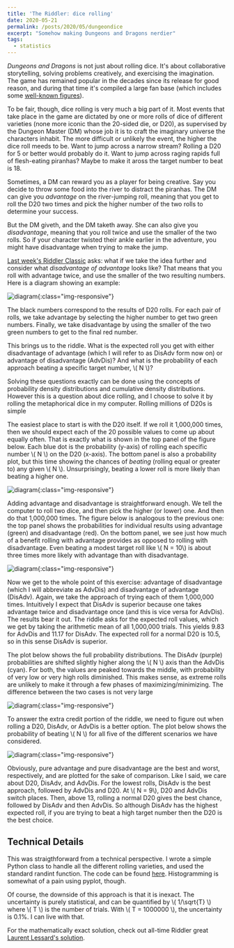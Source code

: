 ```yaml
---
title: 'The Riddler: dice rolling'
date: 2020-05-21
permalink: /posts/2020/05/dungeondice
excerpt: "Somehow making Dungeons and Dragons nerdier"
tags:
  - statistics
---
```


*Dungeons and Dragons* is not just about rolling dice. It's about collaborative storytelling, solving problems creatively, and exercising the imagination. The game has remained popular in the decades since its release for good reason, and during that time it's compiled a large fan base (which includes some [well-known figures](https://en.wikipedia.org/wiki/Dungeons_%26_Dragons_in_popular_culture#Players)). 

To be fair, though, dice rolling is very much a big part of it. Most events that take place in the game are dictated by one or more rolls of dice of different varieties (none more iconic than the 20-sided die, or D20), as supervised by the Dungeon Master (DM) whose job it is to craft the imaginary universe the characters inhabit. The more difficult or unlikely the event, the higher the dice roll meeds to be. Want to jump across a narrow stream? Rolling a D20 for 5 or better would probably do it. Want to jump across raging rapids full of flesh-eating piranhas? Maybe to make it aross the target number to beat is 18.

Sometimes, a DM can reward you as a player for being creative. Say you decide to throw some food into the river to distract the piranhas. The DM can give you *advantage* on the river-jumping roll, meaning that you get to roll the D20 two times and pick the higher number of the two rolls to determine your success.

But the DM giveth, and the DM taketh away. She can also give you *disadvantage*, meaning that you roll twice and use the smaller of the two rolls. So if your character twisted their ankle earlier in the adventure, you might have disadvantage when trying to make the jump.

[Last week's Riddler Classic](https://fivethirtyeight.com/features/can-you-find-the-best-dungeons-dragons-strategy/) asks: what if we take the idea further and consider what *disadvantage of advantage* looks like? That means that you roll with advantage twice, and use the smaller of the two resulting numbers. Here is a diagram showing an example:

![diagram](/images/for-posts/dungeondice/diagram.png){:class="img-responsive"}

The black numbers correspond to the results of D20 rolls. For each pair of rolls, we take advantage by selecting the higher number to get two green numbers. Finally, we take disadvantage by using the smaller of the two green numbers to get to the final red number. 

This brings us to the riddle. What is the expected roll you get with either disadvantage of advantage (which I will refer to as DisAdv form now on) or advantage of disadvantage (AdvDis)? And what is the probability of each approach beating a specific target number, \\( N \\)?

Solving these questions exactly can be done using the concepts of probability density distributions and cumulative density distributions. However this is a question about dice rolling, and I choose to solve it by rolling the metaphorical dice in my computer. Rolling millions of D20s is simple

The easiest place to start is with the D20 itself. If we roll it 1,000,000 times, then we should expect each of the 20 possible values to come up about equally often. That is exactly what is shown in the top panel of the figure below. Each blue dot is the probability (y-axis) of rolling each specific number \\( N \\) on the D20 (x-axis). The bottom panel is also a probability plot, but this time showing the chances of *beating* (rolling equal or greater to) any given \\( N \\). Unsurprisingly, beating a lower roll is more likely than beating a higher one.

![diagram](/images/for-posts/dungeondice/d20.png){:class="img-responsive"}

Adding advantage and disadvantage is straightforward enough. We tell the computer to roll two dice, and then pick the higher (or lower) one. And then do that 1,000,000 times. The figure below is analogous to the previous one: the top panel shows the probabilities for individual results using advantage (green) and disadvantage (red). On the bottom panel, we see just how much of a benefit rolling with advantage provides as opposed to rolling with disadvantage. Even beating a modest target roll like \\( N = 10\\) is about three times more likely with advantage than with disadvantage.

![diagram](/images/for-posts/dungeondice/advantage-vs-disadvantage.png){:class="img-responsive"}

Now we get to the whole point of this exercise: advantage of disadvantage (which I will abbreviate as AdvDis) and disadvantage of advantage (DisAdv). Again, we take the approach of trying each of them 1,000,000 times. Intuitively I expect that DisAdv is superior because one takes advantage twice and disadvantage once (and this is vice versa for AdvDis). The results bear it out. The riddle asks for the expected roll values, which we get by taking the arithmetic mean of all 1,000,000 trials. This yields 9.83 for AdvDis and 11.17 for DisAdv. The expected roll for a normal D20 is 10.5, so in this sense DisAdv is superior.

The plot below shows the full probability distributions. The DisAdv (purple) probabilities are shifted slightly higher along the \\( N \\) axis than the AdvDis (cyan). For both, the values are peaked towards the middle, with probability of very low or very high rolls diminished. This makes sense, as extreme rolls are unlikely to make it through a few phases of maximizing/minimizing. The difference between the two cases is not very large

![diagram](/images/for-posts/dungeondice/advdis-vs-disadv.png){:class="img-responsive"}

To answer the extra credit portion of the riddle, we need to figure out when rolling a D20, DisAdv, or AdvDis is a better option. The plot below shows the probability of beating \\( N \\) for all five of the different scenarios we have considered.

![diagram](/images/for-posts/dungeondice/comparison-all.png){:class="img-responsive"}

Obviously, pure advantage and pure disadvantage are the best and worst, respectively, and are plotted for the sake of comparison. Like I said, we care about D20, DisAdv, and AdvDis. For the lowest rolls, DisAdv is the best approach, followed by AdvDis and D20. At \\( N = 9\\), D20 and AdvDis switch places. Then, above 13, rolling a normal D20 gives the best chance, followed by DisAdv and then AdvDis. So although DisAdv has the highest expected roll, if you are trying to beat a high target number then the D20 is the best choice.

Technical Details
------
This was straigthforward from a technical perspective. I wrote a simple Python class to handle all the different rolling varieties, and used the standard randint function. The code can be found [here](https://github.com/jmanfredi/dungeons-dice). Histogramming is somewhat of a pain using pyplot, though.

Of course, the downside of this approach is that it is inexact. The uncertainty is purely statistical, and can be quantified by \\( 1/\sqrt{T} \\) where \\( T \\) is the number of trials. With \\( T = 1000000 \\), the uncertainty is 0.1%. I can live with that.

For the mathematically exact solution, check out all-time Riddler great [Laurent Lessard's solution](https://laurentlessard.com/bookproofs/dungeons-dragons/). 



